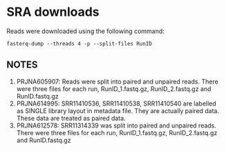 # SRA downloads

Reads were downloaded using the following command:

```
fasterq-dump --threads 4 -p --split-files RunID
```

## NOTES
1. PRJNA605907: Reads were split into paired and unpaired reads. There were three files for each run, RunID_1.fastq.gz, RunID_2.fastq.gz and RunID.fastq.gz 
2. PRJNA614995: SRR11410536, SRR11410538, SRR11410540 are labelled as SINGLE library layout in metadata file. They are actually paired data. These data are treated as paired data.
3. PRJNA612578: SRR11314339 was split into paired and unpaired reads. There were three files for each run, RunID_1.fastq.gz, RunID_2.fastq.gz and RunID.fastq.gz

